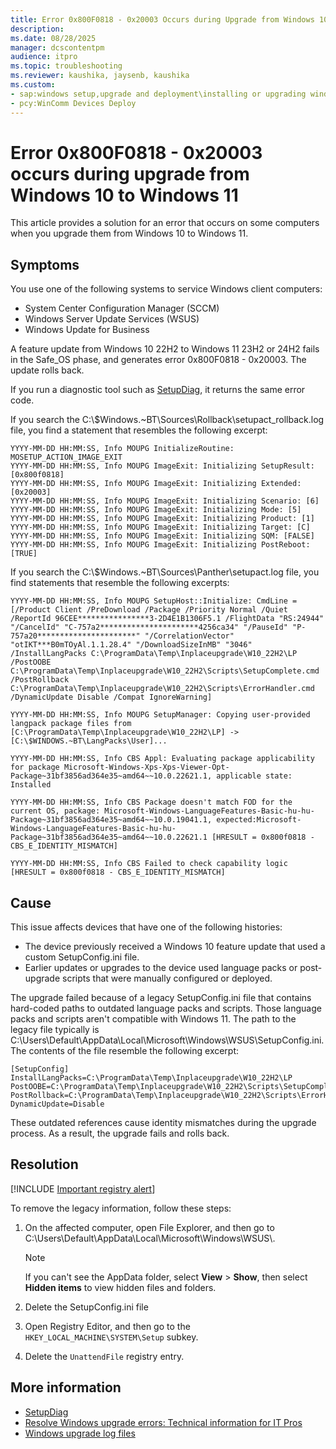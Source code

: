```yaml
---
title: Error 0x800F0818 - 0x20003 Occurs during Upgrade from Windows 10 to Windows 11
description: 
ms.date: 08/28/2025
manager: dcscontentpm
audience: itpro
ms.topic: troubleshooting
ms.reviewer: kaushika, jaysenb, kaushika
ms.custom:
- sap:windows setup,upgrade and deployment\installing or upgrading windows
- pcy:WinComm Devices Deploy
---
```


# Error 0x800F0818 - 0x20003 occurs during upgrade from Windows 10 to Windows 11

This article provides a solution for an error that occurs on some computers when you upgrade them from Windows 10 to Windows 11.

## Symptoms

You use one of the following systems to service Windows client computers:

- System Center Configuration Manager (SCCM)
- Windows Server Update Services (WSUS)
- Windows Update for Business

A feature update from Windows 10 22H2 to Windows 11 23H2 or 24H2 fails in the Safe_OS phase, and generates error 0x800F0818 - 0x20003. The update rolls back.

If you run a diagnostic tool such as [SetupDiag](/windows/deployment/upgrade/setupdiag), it returns the same error code.

If you search the C:\\$Windows.~BT\\Sources\\Rollback\\setupact_rollback.log file, you find a statement that resembles the following excerpt:

```output
YYYY-MM-DD HH:MM:SS, Info MOUPG InitializeRoutine: MOSETUP_ACTION_IMAGE_EXIT
YYYY-MM-DD HH:MM:SS, Info MOUPG ImageExit: Initializing SetupResult: [0x800f0818]
YYYY-MM-DD HH:MM:SS, Info MOUPG ImageExit: Initializing Extended: [0x20003]
YYYY-MM-DD HH:MM:SS, Info MOUPG ImageExit: Initializing Scenario: [6]
YYYY-MM-DD HH:MM:SS, Info MOUPG ImageExit: Initializing Mode: [5]
YYYY-MM-DD HH:MM:SS, Info MOUPG ImageExit: Initializing Product: [1]
YYYY-MM-DD HH:MM:SS, Info MOUPG ImageExit: Initializing Target: [C]
YYYY-MM-DD HH:MM:SS, Info MOUPG ImageExit: Initializing SQM: [FALSE]
YYYY-MM-DD HH:MM:SS, Info MOUPG ImageExit: Initializing PostReboot: [TRUE]
```

If you search the C:\\$Windows.~BT\\Sources\\Panther\\setupact.log file, you  find statements that resemble the following excerpts:

```output
YYYY-MM-DD HH:MM:SS, Info MOUPG SetupHost::Initialize: CmdLine = [/Product Client /PreDownload /Package /Priority Normal /Quiet /ReportId 96CEE****************3-2D4E1B1306F5.1 /FlightData "RS:24944" "/CancelId" "C-757a2**********************4256ca34" "/PauseId" "P-757a20**********************" "/CorrelationVector" "otIKT***B0mTOyAl.1.1.28.4" "/DownloadSizeInMB" "3046" /InstallLangPacks C:\ProgramData\Temp\Inplaceupgrade\W10_22H2\LP /PostOOBE C:\ProgramData\Temp\Inplaceupgrade\W10_22H2\Scripts\SetupComplete.cmd /PostRollback C:\ProgramData\Temp\Inplaceupgrade\W10_22H2\Scripts\ErrorHandler.cmd /DynamicUpdate Disable /Compat IgnoreWarning]
```

```output
YYYY-MM-DD HH:MM:SS, Info MOUPG SetupManager: Copying user-provided langpack package files from [C:\ProgramData\Temp\Inplaceupgrade\W10_22H2\LP] -> [C:\$WINDOWS.~BT\LangPacks\User]...
```

```output
YYYY-MM-DD HH:MM:SS, Info CBS Appl: Evaluating package applicability for package Microsoft-Windows-Xps-Xps-Viewer-Opt-Package~31bf3856ad364e35~amd64~~10.0.22621.1, applicable state: Installed

YYYY-MM-DD HH:MM:SS, Info CBS Package doesn't match FOD for the current OS, package: Microsoft-Windows-LanguageFeatures-Basic-hu-hu-Package~31bf3856ad364e35~amd64~~10.0.19041.1, expected:Microsoft-Windows-LanguageFeatures-Basic-hu-hu-Package~31bf3856ad364e35~amd64~~10.0.22621.1 [HRESULT = 0x800f0818 - CBS_E_IDENTITY_MISMATCH]

YYYY-MM-DD HH:MM:SS, Info CBS Failed to check capability logic [HRESULT = 0x800f0818 - CBS_E_IDENTITY_MISMATCH]
```

## Cause

This issue affects devices that have one of the following histories:

- The device previously received a Windows 10 feature update that used a custom SetupConfig.ini file.
- Earlier updates or upgrades to the device used language packs or post-upgrade scripts that were manually configured or deployed.

The upgrade failed because of a legacy SetupConfig.ini file that contains hard-coded paths to outdated language packs and scripts. Those language packs and scripts aren't compatible with Windows 11. The path to the legacy file typically is C:\Users\Default\AppData\Local\Microsoft\Windows\WSUS\SetupConfig.ini. The contents of the file resemble the following excerpt:

```output
[SetupConfig]
InstallLangPacks=C:\ProgramData\Temp\Inplaceupgrade\W10_22H2\LP
PostOOBE=C:\ProgramData\Temp\Inplaceupgrade\W10_22H2\Scripts\SetupComplete.cmd
PostRollback=C:\ProgramData\Temp\Inplaceupgrade\W10_22H2\Scripts\ErrorHandler.cmd
DynamicUpdate=Disable
```

These outdated references cause identity mismatches during the upgrade process. As a result, the upgrade fails and rolls back.

## Resolution

[!INCLUDE [Important registry alert](../../../includes/registry-important-alert.md)]

To remove the legacy information, follow these steps:

1. On the affected computer, open File Explorer, and then go to C:\\Users\\Default\\AppData\\Local\\Microsoft\\Windows\\WSUS\\.
   > [!NOTE]  
   > If you can't see the AppData folder, select **View** > **Show**, then select **Hidden items** to view hidden files and folders.

1. Delete the SetupConfig.ini file

1. Open Registry Editor, and then go to the `HKEY_LOCAL_MACHINE\SYSTEM\Setup` subkey.

1. Delete the `UnattendFile` registry entry.

## More information

- [SetupDiag](/windows/deployment/upgrade/setupdiag)
- [Resolve Windows upgrade errors: Technical information for IT Pros](/windows/deployment/upgrade/resolve-windows-upgrade-errors)
- [Windows upgrade log files](/windows/deployment/upgrade/log-files)
